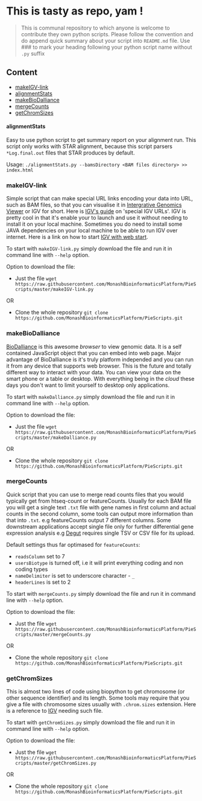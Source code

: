 # This is tasty as repo, yam ! 

> This is communal repository to which anyone is welcome to contribute they own python scripts. 
> Please follow the convention and do append quick summary about your script into `README.md` file.
> Use \#\#\# to mark your heading following your python script name without `.py` suffix 

## Content

- [makeIGV-link](#makeigv-link)
- [alignmentStats](#alignmentstats)
- [makeBioDalliance](#makebiodalliance)
- [mergeCounts](#mergecounts)
- [getChromSizes](#getchromsizes)

#### alignmentStats

Easy to use python script to get summary report on your alignment run. This script only works with STAR alignment, because this script parsers `*Log.final.out` files that STAR produces by default.

Usage: `./alignmentStats.py --bamsDirectory <BAM files directory> >> index.html`

### makeIGV-link

Simple script that can make special URL links encoding your data into URL, such as BAM
files, so that you can visualise it in [Intergrative Genomics Viewer](http://www.broadinstitute.org/igv/) or
IGV for short. Here is [IGV's guide](http://www.broadinstitute.org/igv/ControlIGV) on 'special IGV URLs'.
IGV is pretty cool in that it's enable your to launch and use it without needing to install it on your local
machine. Sometimes you do need to install some JAVA dependencies on your local machine to be able to run IGV
over internet. Here is a link on how to start [IGV with web start](http://www.broadinstitute.org/igv/startingIGV).

To start with `makeIGV-link.py` simply download the file and run it in command line with `--help` option.

Option to download the file:

- Just the file
`wget https://raw.githubusercontent.com/MonashBioinformaticsPlatform/PieScripts/master/makeIGV-link.py`

OR 

- Clone the whole repository
`git clone https://github.com/MonashBioinformaticsPlatform/PieScripts.git`

### makeBioDalliance 

[BioDalliance](http://www.biodalliance.org/) is this awesome _browser_ to view genomic data. It is a self
contained JavaScript object that you can embed into web page. Major advantage of BioDalliance is it's truly
platform independed and you can run it from any device that supports web browser. This is the future and totally
different way to interact with your data. You can view your data on the smart phone or a table or desktop. With
everything being in the _cloud_ these days you don't want to limit yourself to desktop only applications. 

To start with `makeDalliance.py` simply download the file and run it in command line with `--help` option.

Option to download the file:

- Just the file `wget https://raw.githubusercontent.com/MonashBioinformaticsPlatform/PieScripts/master/makeDalliance.py`

OR 

- Clone the whole repository `git clone https://github.com/MonashBioinformaticsPlatform/PieScripts.git`

### mergeCounts

Quick script that you can use to merge read counts files that you would typically get from htseq-count or
featureCounts. Usually for each BAM file you will get a single text `.txt` file with gene names in first
column and actual counts in the second column, some tools can output more information than that into `.txt`.
e.g featureCounts output 7 different columns. Some downstream applications accept single file only for 
further differential gene expression analysis e.g [Degut](http://www.vicbioinformatics.com/degust/) requires
single TSV or CSV file for its upload. 

Default settings thus far optimased for `featureCounts`:

- `readsColumn` set to 7 
- `usersBiotype` is turned off, i.e it will print everything coding and non coding types
- `nameDelimiter` is set to underscore character - `_`
- `headerLines` is set to 2

To start with `mergeCounts.py` simply download the file and run it in command line with `--help` option.

Option to download the file:

- Just the file `wget https://raw.githubusercontent.com/MonashBioinformaticsPlatform/PieScripts/master/mergeCounts.py`

OR 

- Clone the whole repository `git clone https://github.com/MonashBioinformaticsPlatform/PieScripts.git`

### getChromSizes

This is almost two lines of code using biopython to get chromosome (or other sequence identifier) and its 
length. Some tools may require that you give a file with chromosome sizes usually with `.chrom.sizes`
extension. Here is a reference to [IGV](http://www.broadinstitute.org/igv/chromSizes) needing such file.

To start with `getChromSizes.py` simply download the file and run it in command line with `--help` option.

Option to download the file:

- Just the file `wget https://raw.githubusercontent.com/MonashBioinformaticsPlatform/PieScripts/master/getChromSizes.py`

OR 

- Clone the whole repository `git clone https://github.com/MonashBioinformaticsPlatform/PieScripts.git`
